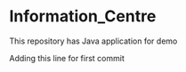 # Information_Centre
This repository has Java application for demo

Adding this line for first commit
